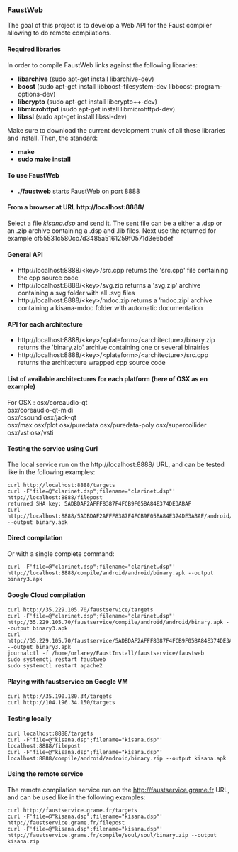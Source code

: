 
### FaustWeb ###

The goal of this project is to develop a Web API for the Faust compiler allowing to do remote compilations.

#### Required libraries ####

In order to compile FaustWeb links against the following libraries:

 - **libarchive** (sudo apt-get install libarchive-dev)
 - **boost** (sudo apt-get install libboost-filesystem-dev  libboost-program-options-dev)
 - **libcrypto** (sudo apt-get install libcrypto++-dev)
 - **libmicrohttpd** (sudo apt-get install libmicrohttpd-dev)
 - **libssl** (sudo apt-get install libssl-dev)

Make sure to download the current development trunk of all these libraries and install. Then, the standard:

 - **make**
 - **sudo make install**

#### To use FaustWeb ####

 - **./faustweb** starts FaustWeb on port 8888

#### From a browser at URL http://localhost:8888/ ####

Select a file *kisana.dsp* and send it. The sent file can be a either a .dsp or an .zip archive containing a .dsp and .lib files. Next use the returned <key> for example cf55531c580cc7d3485a5161259f0571d3e6bdef

#### General API ####

 - http://localhost:8888/<key\>/src.cpp returns the 'src.cpp' file containing the cpp source code 
 - http://localhost:8888/<key\>/svg.zip returns a 'svg.zip' archive containing a svg folder with all .svg files
 - http://localhost:8888/<key\>/mdoc.zip returns a ’mdoc.zip' archive  containing a kisana-mdoc folder with automatic documentation

#### API for each architecture ####

 - http://localhost:8888/<key\>/\<plateform\>/\<architecture\>/binary.zip returns the 'binary.zip' archive containing one or several binairies
 - http://localhost:8888/<key\>/\<plateform\>/\<architecture\>/src.cpp	returns the architecture wrapped cpp source code 

#### List of available architectures for each platform (here of OSX as en example) ####

For OSX :
 osx/coreaudio-qt	
 osx/coreaudio-qt-midi  
 osx/csound
 osx/jack-qt    
 osx/max
 osx/plot
 osx/puredata
 osx/puredata-poly
 osx/supercollider	
 osx/vst
 osx/vsti

#### Testing the service using Curl ####

The local service run on the http://localhost:8888/ URL, and can be tested like in the following examples:

	curl http://localhost:8888/targets
	curl -F'file=@"clarinet.dsp";filename="clarinet.dsp"'  http://localhost:8888/filepost
	returned SHA key: 5ADBDAF2AFFF8387F4FCB9F05BA84E374DE3ABAF
	curl http://localhost:8888/5ADBDAF2AFFF8387F4FCB9F05BA84E374DE3ABAF/android/smartkeyb/binary.apk --output binary.apk

#### Direct compilation

Or with a single complete command:

	curl -F'file=@"clarinet.dsp";filename="clarinet.dsp"'  http://localhost:8888/compile/android/android/binary.apk --output binary3.apk

#### Google Cloud compilation

	curl http://35.229.105.70/faustservice/targets
	curl -F'file=@"clarinet.dsp";filename="clarinet.dsp"' http://35.229.105.70/faustservice/compile/android/android/binary.apk --output binary3.apk
	curl http://35.229.105.70/faustservice/5ADBDAF2AFFF8387F4FCB9F05BA84E374DE3ABAF/android/android/binary.apk --output binary3.apk
	journalctl -f /home/orlarey/FaustInstall/faustservice/faustweb
	sudo systemctl restart faustweb
	sudo systemctl restart apache2

#### Playing with faustservice on Google VM

	curl http://35.190.180.34/targets
	curl http://104.196.34.150/targets

#### Testing locally

	curl localhost:8888/targets
	curl -F'file=@"kisana.dsp";filename="kisana.dsp"' localhost:8888/filepost
	curl -F'file=@"kisana.dsp";filename="kisana.dsp"' localhost:8888/compile/android/android/binary.zip --output kisana.apk

#### Using the remote service

The remote compilation service run on the http://faustservice.grame.fr URL, and can be used like in the following examples:

    curl http://faustservice.grame.fr/targets
    curl -F'file=@"kisana.dsp";filename="kisana.dsp"' http://faustservice.grame.fr/filepost
    curl -F'file=@"kisana.dsp";filename="kisana.dsp"' http://faustservice.grame.fr/compile/soul/soul/binary.zip --output kisana.zip

